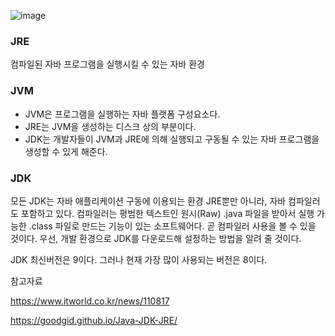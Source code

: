 ![image](https://user-images.githubusercontent.com/15938354/116842077-40b82500-ac16-11eb-86c1-27e4e4b72593.png)

### JRE
컴파일된 자바 프로그램을 실행시킬 수 있는 자바 환경


### JVM

- JVM은 프로그램을 실행하는 자바 플랫폼 구성요소다.
- JRE는 JVM을 생성하는 디스크 상의 부분이다.
- JDK는 개발자들이 JVM과 JRE에 의해 실행되고 구동될 수 있는 자바 프로그램을 생성할 수 있게 해준다.

### JDK

모든 JDK는 자바 애플리케이션 구동에 이용되는 환경 JRE뿐만 아니라, 자바 컴파일러도 포함하고 있다. 
컴파일러는 평범한 텍스트인 원시(Raw) .java 파일을 받아서 실행 가능한 .class 파일로 만드는 기능이 있는 소프트웨어다. 
곧 컴파일러 사용을 볼 수 있을 것이다. 우선, 개발 환경으로 JDK를 다운로드해 설정하는 방법을 알려 줄 것이다.

JDK 최신버전은 9이다. 
그러나 현재 가장 많이 사용되는 버전은 8이다.




참고자료


https://www.itworld.co.kr/news/110817

https://goodgid.github.io/Java-JDK-JRE/
